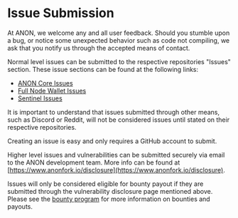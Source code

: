 # Issue Submission

At ANON, we welcome any and all user feedback. Should you stumble upon a bug, or notice some unexpected behavior such as code not compiling, we ask that you notify us through the accepted means of contact.

Normal level issues can be submitted to the respective repositories "Issues" section. These issue sections can be found at the following links:

- [ANON Core Issues](https://github.com/anonymousbitcoin/anon/issues)
- [Full Node Wallet Issues](https://github.com/anonymousbitcoin/anon-full-node-wallet/issues)
- [Sentinel Issues](https://github.com/anonymousbitcoin/sentinel/issues)

It is important to understand that issues submitted through other means, such as Discord or Reddit, will not be considered issues until stated on their respective repositories. 

Creating an issue is easy and only requires a GitHub account to submit.

Higher level issues and vulnerabilities can be submitted securely via email to the ANON development team. More info can be found at [https://www.anonfork.io/disclosure](https://www.anonfork.io/disclosure).

Issues will only be considered eligible for bounty payout if they are submitted through the vulnerability disclosure page mentioned above. Please see the [bounty program](bounty_program.md) for more information on bounties and payouts.
